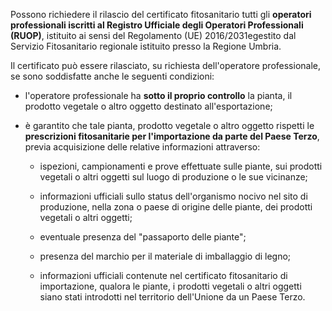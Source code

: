 Possono richiedere il rilascio del certificato fitosanitario tutti gli **operatori professionali iscritti al Registro Ufficiale degli Operatori Professionali (RUOP)**, istituito ai sensi del Regolamento (UE) 2016/2031egestito dal Servizio Fitosanitario regionale istituito presso la Regione Umbria.

Il certificato può essere rilasciato, su richiesta dell'operatore professionale, se sono soddisfatte anche le seguenti condizioni:

-	l'operatore professionale ha **sotto il proprio controllo** la pianta, il prodotto vegetale o altro oggetto destinato all'esportazione;

-	è garantito che tale pianta, prodotto vegetale o altro oggetto rispetti le **prescrizioni fitosanitarie per l'importazione da parte del Paese Terzo**, previa acquisizione delle relative informazioni attraverso:

    - ispezioni, campionamenti e prove effettuate sulle piante, sui prodotti vegetali o altri oggetti sul luogo di produzione o le sue vicinanze;

    - informazioni ufficiali sullo status dell'organismo nocivo nel sito di produzione, nella zona o paese di origine delle piante, dei prodotti vegetali o altri oggetti;

    - eventuale presenza del "passaporto delle piante";

    - presenza del marchio per il materiale di imballaggio di legno;

    - informazioni ufficiali contenute nel certificato fitosanitario di importazione, qualora le piante, i prodotti vegetali o altri oggetti siano stati introdotti nel territorio dell'Unione da un Paese Terzo.
